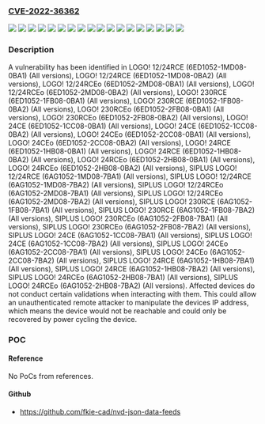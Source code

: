 ### [CVE-2022-36362](https://cve.mitre.org/cgi-bin/cvename.cgi?name=CVE-2022-36362)
![](https://img.shields.io/static/v1?label=Product&message=LOGO!%2012%2F24RCE&color=blue)
![](https://img.shields.io/static/v1?label=Product&message=LOGO!%2012%2F24RCEo&color=blue)
![](https://img.shields.io/static/v1?label=Product&message=LOGO!%20230RCE&color=blue)
![](https://img.shields.io/static/v1?label=Product&message=LOGO!%20230RCEo&color=blue)
![](https://img.shields.io/static/v1?label=Product&message=LOGO!%2024CE&color=blue)
![](https://img.shields.io/static/v1?label=Product&message=LOGO!%2024CEo&color=blue)
![](https://img.shields.io/static/v1?label=Product&message=LOGO!%2024RCE&color=blue)
![](https://img.shields.io/static/v1?label=Product&message=LOGO!%2024RCEo&color=blue)
![](https://img.shields.io/static/v1?label=Product&message=SIPLUS%20LOGO!%2012%2F24RCE&color=blue)
![](https://img.shields.io/static/v1?label=Product&message=SIPLUS%20LOGO!%2012%2F24RCEo&color=blue)
![](https://img.shields.io/static/v1?label=Product&message=SIPLUS%20LOGO!%20230RCE&color=blue)
![](https://img.shields.io/static/v1?label=Product&message=SIPLUS%20LOGO!%20230RCEo&color=blue)
![](https://img.shields.io/static/v1?label=Product&message=SIPLUS%20LOGO!%2024CE&color=blue)
![](https://img.shields.io/static/v1?label=Product&message=SIPLUS%20LOGO!%2024CEo&color=blue)
![](https://img.shields.io/static/v1?label=Product&message=SIPLUS%20LOGO!%2024RCE&color=blue)
![](https://img.shields.io/static/v1?label=Product&message=SIPLUS%20LOGO!%2024RCEo&color=blue)
![](https://img.shields.io/static/v1?label=Version&message=All%20versions%20&color=brightgreen)
![](https://img.shields.io/static/v1?label=Vulnerability&message=CWE-20%3A%20Improper%20Input%20Validation&color=brightgreen)

### Description

A vulnerability has been identified in LOGO! 12/24RCE (6ED1052-1MD08-0BA1) (All versions), LOGO! 12/24RCE (6ED1052-1MD08-0BA2) (All versions), LOGO! 12/24RCEo (6ED1052-2MD08-0BA1) (All versions), LOGO! 12/24RCEo (6ED1052-2MD08-0BA2) (All versions), LOGO! 230RCE (6ED1052-1FB08-0BA1) (All versions), LOGO! 230RCE (6ED1052-1FB08-0BA2) (All versions), LOGO! 230RCEo (6ED1052-2FB08-0BA1) (All versions), LOGO! 230RCEo (6ED1052-2FB08-0BA2) (All versions), LOGO! 24CE (6ED1052-1CC08-0BA1) (All versions), LOGO! 24CE (6ED1052-1CC08-0BA2) (All versions), LOGO! 24CEo (6ED1052-2CC08-0BA1) (All versions), LOGO! 24CEo (6ED1052-2CC08-0BA2) (All versions), LOGO! 24RCE (6ED1052-1HB08-0BA1) (All versions), LOGO! 24RCE (6ED1052-1HB08-0BA2) (All versions), LOGO! 24RCEo (6ED1052-2HB08-0BA1) (All versions), LOGO! 24RCEo (6ED1052-2HB08-0BA2) (All versions), SIPLUS LOGO! 12/24RCE (6AG1052-1MD08-7BA1) (All versions), SIPLUS LOGO! 12/24RCE (6AG1052-1MD08-7BA2) (All versions), SIPLUS LOGO! 12/24RCEo (6AG1052-2MD08-7BA1) (All versions), SIPLUS LOGO! 12/24RCEo (6AG1052-2MD08-7BA2) (All versions), SIPLUS LOGO! 230RCE (6AG1052-1FB08-7BA1) (All versions), SIPLUS LOGO! 230RCE (6AG1052-1FB08-7BA2) (All versions), SIPLUS LOGO! 230RCEo (6AG1052-2FB08-7BA1) (All versions), SIPLUS LOGO! 230RCEo (6AG1052-2FB08-7BA2) (All versions), SIPLUS LOGO! 24CE (6AG1052-1CC08-7BA1) (All versions), SIPLUS LOGO! 24CE (6AG1052-1CC08-7BA2) (All versions), SIPLUS LOGO! 24CEo (6AG1052-2CC08-7BA1) (All versions), SIPLUS LOGO! 24CEo (6AG1052-2CC08-7BA2) (All versions), SIPLUS LOGO! 24RCE (6AG1052-1HB08-7BA1) (All versions), SIPLUS LOGO! 24RCE (6AG1052-1HB08-7BA2) (All versions), SIPLUS LOGO! 24RCEo (6AG1052-2HB08-7BA1) (All versions), SIPLUS LOGO! 24RCEo (6AG1052-2HB08-7BA2) (All versions). Affected devices do not conduct certain validations when interacting with them. This could allow an unauthenticated remote attacker to manipulate the devices IP address, which means the device would not be reachable and could only be recovered by power cycling the device.

### POC

#### Reference
No PoCs from references.

#### Github
- https://github.com/fkie-cad/nvd-json-data-feeds

